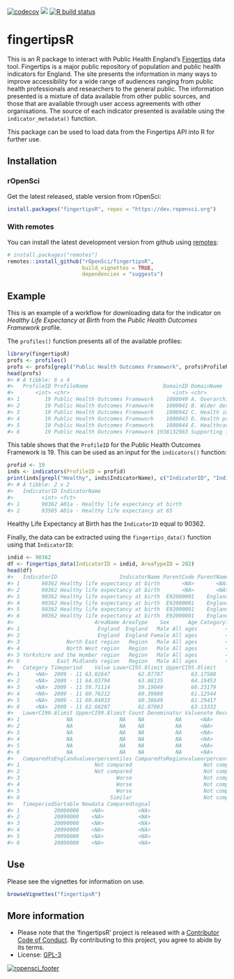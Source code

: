 
<!-- README.md is generated from README.Rmd. Please edit that file -->

[![codecov](https://codecov.io/gh/ropensci/fingertipsR/branch/master/graph/badge.svg?token=MpVheRqaRo)](https://codecov.io/gh/ropensci/fingertipsR)
[![](https://badges.ropensci.org/168_status.svg)](https://github.com/ropensci/software-review/issues/168)
[![R build
status](https://github.com/ropensci/fingertipsR/workflows/R-CMD-check/badge.svg)](https://github.com/ropensci/fingertipsR/actions)

# fingertipsR

This is an R package to interact with Public Health England’s
[Fingertips](http://fingertips.phe.org.uk/) data tool. Fingertips is a
major public repository of population and public health indicators for
England. The site presents the information in many ways to improve
accessibility for a wide range of audiences ranging from public health
professionals and researchers to the general public. The information
presented is a mixture of data available from other public sources, and
those that are available through user access agreements with other
organisations. The source of each indicator presented is available using
the `indicator_metadata()` function.

This package can be used to load data from the Fingertips API into R for
further use.

## Installation

### rOpenSci

Get the latest released, stable version from rOpenSci:

``` r
install.packages("fingertipsR", repos = "https://dev.ropensci.org")
```

### With remotes

You can install the latest development version from github using
[remotes](https://github.com/r-lib/remotes):

``` r
# install.packages("remotes")
remotes::install_github("rOpenSci/fingertipsR",
                        build_vignettes = TRUE,
                        dependencies = "suggests")
```

## Example

This is an example of a workflow for downloading data for the indicator
on *Healthy Life Expectancy at Birth* from the *Public Health Outcomes
Framework* profile.

The `profiles()` function presents all of the available profiles:

``` r
library(fingertipsR)
profs <- profiles()
profs <- profs[grepl("Public Health Outcomes Framework", profs$ProfileName),]
head(profs)
#> # A tibble: 6 x 4
#>   ProfileID ProfileName                        DomainID DomainName              
#>       <int> <chr>                                 <int> <chr>                   
#> 1        19 Public Health Outcomes Framework    1000049 A. Overarching indicato~
#> 2        19 Public Health Outcomes Framework    1000041 B. Wider determinants o~
#> 3        19 Public Health Outcomes Framework    1000042 C. Health improvement   
#> 4        19 Public Health Outcomes Framework    1000043 D. Health protection    
#> 5        19 Public Health Outcomes Framework    1000044 E. Healthcare and prema~
#> 6        19 Public Health Outcomes Framework 1938132983 Supporting information
```

This table shows that the `ProfileID` for the Public Health Outcomes
Framework is 19. This can be used as an input for the `indicators()`
function:

``` r
profid <- 19
inds <- indicators(ProfileID = profid)
print(inds[grepl("Healthy", inds$IndicatorName), c("IndicatorID", "IndicatorName")])
#> # A tibble: 2 x 2
#>   IndicatorID IndicatorName                          
#>         <int> <fct>                                  
#> 1       90362 A01a - Healthy life expectancy at birth
#> 2       93505 A01a - Healthy life expectancy at 65
```

Healthy Life Expectancy at Birth has the `IndicatorID` equal to 90362.

Finally, the data can be extracted using the `fingertips_data()`
function using that `IndicatorID`:

``` r
indid <- 90362
df <- fingertips_data(IndicatorID = indid, AreaTypeID = 202)
head(df)
#>   IndicatorID                    IndicatorName ParentCode ParentName  AreaCode
#> 1       90362 Healthy life expectancy at birth       <NA>       <NA> E92000001
#> 2       90362 Healthy life expectancy at birth       <NA>       <NA> E92000001
#> 3       90362 Healthy life expectancy at birth  E92000001    England E12000001
#> 4       90362 Healthy life expectancy at birth  E92000001    England E12000002
#> 5       90362 Healthy life expectancy at birth  E92000001    England E12000003
#> 6       90362 Healthy life expectancy at birth  E92000001    England E12000004
#>                          AreaName AreaType    Sex      Age CategoryType
#> 1                         England  England   Male All ages         <NA>
#> 2                         England  England Female All ages         <NA>
#> 3               North East region   Region   Male All ages         <NA>
#> 4               North West region   Region   Male All ages         <NA>
#> 5 Yorkshire and the Humber region   Region   Male All ages         <NA>
#> 6            East Midlands region   Region   Male All ages         <NA>
#>   Category Timeperiod    Value LowerCI95.0limit UpperCI95.0limit
#> 1     <NA>  2009 - 11 63.02647         62.87787         63.17508
#> 2     <NA>  2009 - 11 64.03794         63.88135         64.19453
#> 3     <NA>  2009 - 11 59.71114         59.19049         60.23179
#> 4     <NA>  2009 - 11 60.76212         60.39880         61.12544
#> 5     <NA>  2009 - 11 60.84033         60.38649         61.29417
#> 6     <NA>  2009 - 11 62.60207         62.07083         63.13332
#>   LowerCI99.8limit UpperCI99.8limit Count Denominator Valuenote RecentTrend
#> 1               NA               NA    NA          NA      <NA>        <NA>
#> 2               NA               NA    NA          NA      <NA>        <NA>
#> 3               NA               NA    NA          NA      <NA>        <NA>
#> 4               NA               NA    NA          NA      <NA>        <NA>
#> 5               NA               NA    NA          NA      <NA>        <NA>
#> 6               NA               NA    NA          NA      <NA>        <NA>
#>   ComparedtoEnglandvalueorpercentiles ComparedtoRegionvalueorpercentiles
#> 1                        Not compared                       Not compared
#> 2                        Not compared                       Not compared
#> 3                               Worse                       Not compared
#> 4                               Worse                       Not compared
#> 5                               Worse                       Not compared
#> 6                             Similar                       Not compared
#>   TimeperiodSortable Newdata Comparedtogoal
#> 1           20090000    <NA>           <NA>
#> 2           20090000    <NA>           <NA>
#> 3           20090000    <NA>           <NA>
#> 4           20090000    <NA>           <NA>
#> 5           20090000    <NA>           <NA>
#> 6           20090000    <NA>           <NA>
```

## Use

Please see the vignettes for information on use.

``` r
browseVignettes("fingertipsR")
```

## More information

-   Please note that the ‘fingertipsR’ project is released with a
    [Contributor Code of
    Conduct](https://github.com/ropensci/fingertipsR/blob/master/CODE_OF_CONDUCT.md).
    By contributing to this project, you agree to abide by its terms.
-   License: [GPL-3](https://opensource.org/licenses/GPL-3.0)

[![ropensci_footer](https://ropensci.org/public_images/ropensci_footer.png)](https://ropensci.org)
